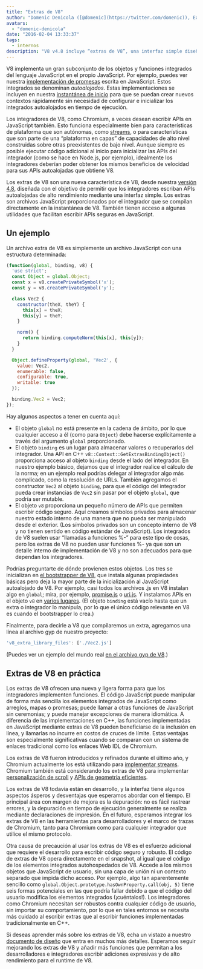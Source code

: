```yaml
---
title: "Extras de V8"
author: "Domenic Denicola ([@domenic](https://twitter.com/domenic)), Experto en Streams"
avatars: 
  - "domenic-denicola"
date: "2016-02-04 13:33:37"
tags: 
  - internos
description: "V8 v4.8 incluye “extras de V8”, una interfaz simple diseñada con el objetivo de permitir que los integradores escriban APIs autoalojadas de alto rendimiento."
---
```

V8 implementa un gran subconjunto de los objetos y funciones integrados del lenguaje JavaScript en el propio JavaScript. Por ejemplo, puedes ver nuestra [implementación de promesas](https://code.google.com/p/chromium/codesearch#chromium/src/v8/src/js/promise.js) escrita en JavaScript. Estos integrados se denominan _autoalojados_. Estas implementaciones se incluyen en nuestra [instantánea de inicio](/blog/custom-startup-snapshots) para que se puedan crear nuevos contextos rápidamente sin necesidad de configurar e inicializar los integrados autoalojados en tiempo de ejecución.

<!--truncate-->
Los integradores de V8, como Chromium, a veces desean escribir APIs en JavaScript también. Esto funciona especialmente bien para características de plataforma que son autónomas, como [streams](https://streams.spec.whatwg.org/), o para características que son parte de una “plataforma en capas” de capacidades de alto nivel construidas sobre otras preexistentes de bajo nivel. Aunque siempre es posible ejecutar código adicional al inicio para inicializar las APIs del integrador (como se hace en Node.js, por ejemplo), idealmente los integradores deberían poder obtener los mismos beneficios de velocidad para sus APIs autoalojadas que obtiene V8.

Los extras de V8 son una nueva característica de V8, desde nuestra [versión 4.8](/blog/v8-release-48), diseñada con el objetivo de permitir que los integradores escriban APIs autoalojadas de alto rendimiento mediante una interfaz simple. Los extras son archivos JavaScript proporcionados por el integrador que se compilan directamente en la instantánea de V8. También tienen acceso a algunas utilidades que facilitan escribir APIs seguras en JavaScript.

## Un ejemplo

Un archivo extra de V8 es simplemente un archivo JavaScript con una estructura determinada:

```js
(function(global, binding, v8) {
  'use strict';
  const Object = global.Object;
  const x = v8.createPrivateSymbol('x');
  const y = v8.createPrivateSymbol('y');

  class Vec2 {
    constructor(theX, theY) {
      this[x] = theX;
      this[y] = theY;
    }

    norm() {
      return binding.computeNorm(this[x], this[y]);
    }
  }

  Object.defineProperty(global, 'Vec2', {
    value: Vec2,
    enumerable: false,
    configurable: true,
    writable: true
  });

  binding.Vec2 = Vec2;
});
```

Hay algunos aspectos a tener en cuenta aquí:

- El objeto `global` no está presente en la cadena de ámbito, por lo que cualquier acceso a él (como para `Object`) debe hacerse explícitamente a través del argumento `global` proporcionado.
- El objeto `binding` es un lugar para almacenar valores o recuperarlos del integrador. Una API en C++ `v8::Context::GetExtrasBindingObject()` proporciona acceso al objeto `binding` desde el lado del integrador. En nuestro ejemplo básico, dejamos que el integrador realice el cálculo de la norma; en un ejemplo real podrías delegar al integrador algo más complicado, como la resolución de URLs. También agregamos el constructor `Vec2` al objeto `binding`, para que el código del integrador pueda crear instancias de `Vec2` sin pasar por el objeto `global`, que podría ser mutable.
- El objeto `v8` proporciona un pequeño número de APIs que permiten escribir código seguro. Aquí creamos símbolos privados para almacenar nuestro estado interno de una manera que no pueda ser manipulado desde el exterior. (Los símbolos privados son un concepto interno de V8 y no tienen sentido en código estándar de JavaScript). Los integrados de V8 suelen usar “llamadas a funciones %-” para este tipo de cosas, pero los extras de V8 no pueden usar funciones %- ya que son un detalle interno de implementación de V8 y no son adecuados para que dependan los integradores.

Podrías preguntarte de dónde provienen estos objetos. Los tres se inicializan en [el bootstrapper de V8](https://code.google.com/p/chromium/codesearch#chromium/src/v8/src/bootstrapper.cc), que instala algunas propiedades básicas pero deja la mayor parte de la inicialización al JavaScript autoalojado de V8. Por ejemplo, casi todos los archivos .js en V8 instalan algo en `global`; mira, por ejemplo, [promise.js](https://code.google.com/p/chromium/codesearch#chromium/src/v8/src/js/promise.js&sq=package:chromium&l=439) o [uri.js](https://code.google.com/p/chromium/codesearch#chromium/src/v8/src/js/uri.js&sq=package:chromium&l=371). Y instalamos APIs en el objeto `v8` en [varios lugares](https://code.google.com/p/chromium/codesearch#search/&q=extrasUtils&sq=package:chromium&type=cs). (El objeto `binding` está vacío hasta que un extra o integrador lo manipula, por lo que el único código relevante en V8 es cuando el bootstrapper lo crea.)

Finalmente, para decirle a V8 que compilaremos un extra, agregamos una línea al archivo gyp de nuestro proyecto:

```js
'v8_extra_library_files': ['./Vec2.js']
```

(Puedes ver un ejemplo del mundo real [en el archivo gyp de V8](https://code.google.com/p/chromium/codesearch#chromium/src/v8/build/standalone.gypi&sq=package:chromium&type=cs&l=170).)

## Extras de V8 en práctica

Los extras de V8 ofrecen una nueva y ligera forma para que los integradores implementen funciones. El código JavaScript puede manipular de forma más sencilla los elementos integrados de JavaScript como arreglos, mapas o promesas; puede llamar a otras funciones de JavaScript sin ceremonias; y puede manejar excepciones de manera idiomática. A diferencia de las implementaciones en C++, las funciones implementadas en JavaScript mediante extras de V8 pueden beneficiarse de la inclusión en línea, y llamarlas no incurre en costos de cruces de límite. Estas ventajas son especialmente significativas cuando se comparan con un sistema de enlaces tradicional como los enlaces Web IDL de Chromium.

Los extras de V8 fueron introducidos y refinados durante el último año, y Chromium actualmente los está utilizando para [implementar streams](https://code.google.com/p/chromium/codesearch#chromium/src/third_party/WebKit/Source/core/streams/ReadableStream.js). Chromium también está considerando los extras de V8 para implementar [personalización de scroll](https://codereview.chromium.org/1333323003) y [APIs de geometría eficientes](https://groups.google.com/a/chromium.org/d/msg/blink-dev/V_bJNtOg0oM/VKbbYs-aAgAJ).

Los extras de V8 todavía están en desarrollo, y la interfaz tiene algunos aspectos ásperos y desventajas que esperamos abordar con el tiempo. El principal área con margen de mejora es la depuración: no es fácil rastrear errores, y la depuración en tiempo de ejecución generalmente se realiza mediante declaraciones de impresión. En el futuro, esperamos integrar los extras de V8 en las herramientas para desarrolladores y el marco de trazas de Chromium, tanto para Chromium como para cualquier integrador que utilice el mismo protocolo.

Otra causa de precaución al usar los extras de V8 es el esfuerzo adicional que requiere el desarrollo para escribir código seguro y robusto. El código de extras de V8 opera directamente en el snapshot, al igual que el código de los elementos integrados autohospedados de V8. Accede a los mismos objetos que JavaScript de usuario, sin una capa de unión ni un contexto separado que impida dicho acceso. Por ejemplo, algo tan aparentemente sencillo como `global.Object.prototype.hasOwnProperty.call(obj, 5)` tiene seis formas potenciales en las que podría fallar debido a que el código del usuario modifica los elementos integrados (¡cuéntalos!). Los integradores como Chromium necesitan ser robustos contra cualquier código de usuario, sin importar su comportamiento, por lo que en tales entornos se necesita más cuidado al escribir extras que al escribir funciones implementadas tradicionalmente en C++.

Si deseas aprender más sobre los extras de V8, echa un vistazo a nuestro [documento de diseño](https://docs.google.com/document/d/1AT5-T0aHGp7Lt29vPWFr2-qG8r3l9CByyvKwEuA8Ec0/edit#heading=h.32abkvzeioyz) que entra en muchos más detalles. Esperamos seguir mejorando los extras de V8 y añadir más funciones que permitan a los desarrolladores e integradores escribir adiciones expresivas y de alto rendimiento para el runtime de V8.
